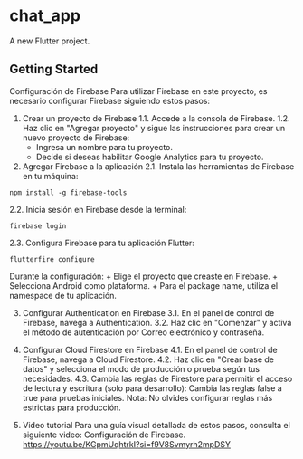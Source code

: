 # chat_app

A new Flutter project.

## Getting Started

Configuración de Firebase
Para utilizar Firebase en este proyecto, es necesario configurar Firebase siguiendo estos pasos:

1. Crear un proyecto de Firebase
  1.1. Accede a la consola de Firebase.
  1.2. Haz clic en "Agregar proyecto" y sigue las instrucciones para crear un nuevo proyecto de Firebase:
      + Ingresa un nombre para tu proyecto.
      + Decide si deseas habilitar Google Analytics para tu proyecto.
2. Agregar Firebase a la aplicación
  2.1. Instala las herramientas de Firebase en tu máquina:
  ```
  npm install -g firebase-tools
  ```
  2.2. Inicia sesión en Firebase desde la terminal:
  ```
  firebase login
  ```
  2.3. Configura Firebase para tu aplicación Flutter:
  ```
  flutterfire configure
  ```
  Durante la configuración:
    + Elige el proyecto que creaste en Firebase.
    + Selecciona Android como plataforma.
    + Para el package name, utiliza el namespace de tu aplicación.
    
3. Configurar Authentication en Firebase
  3.1. En el panel de control de Firebase, navega a Authentication.
  3.2. Haz clic en "Comenzar" y activa el método de autenticación por Correo electrónico y contraseña.

4. Configurar Cloud Firestore en Firebase
  4.1. En el panel de control de Firebase, navega a Cloud Firestore.
  4.2. Haz clic en "Crear base de datos" y selecciona el modo de producción o prueba según tus necesidades.
  4.3. Cambia las reglas de Firestore para permitir el acceso de lectura y escritura (solo para desarrollo):
  Cambia las reglas false a true para pruebas iniciales. Nota: No olvides configurar reglas más estrictas para producción.

5. Video tutorial
Para una guía visual detallada de estos pasos, consulta el siguiente video: Configuración de Firebase.
https://youtu.be/KGpmUqhtrkI?si=f9V8Svmyrh2mpDSY
